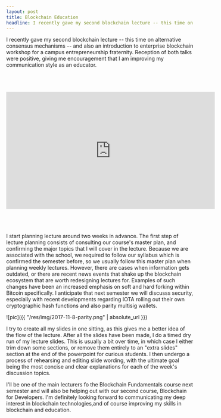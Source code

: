```yaml
---
layout: post
title: Blockchain Education
headline: I recently gave my second blockchain lecture -- this time on alternative consensus mechanisms -- and also an introduction to enterprise blockchain workshop for a campus entrepreneurship fraternity.
---
```


I recently gave my second blockchain lecture -- this time on alternative consensus mechanisms -- and also an introduction to enterprise blockchain workshop for a campus entrepreneurship fraternity. Reception of both talks were positive, giving me encouragement that I am improving my communication style as an educator.


<div style="display: table; margin: 0 auto; padding-top: 50px; padding-bottom: 50px">
    <iframe width="560" height="315" src="https://www.youtube.com/embed/6VV1HjVJxiI" frameborder="0" allowfullscreen></iframe>
</div>

I start planning lecture around two weeks in advance. The first step of lecture planning consists of consulting our course's master plan, and confirming the major topics that I will cover in the lecture. Because we are associated with the school, we required to follow our syllabus which is confirmed the semester before, so we usually follow this master plan when planning weekly lectures. However, there are cases when information gets outdated, or there are recent news events that shake up the blockchain ecosystem that are worth redesigning lectures for. Examples of such changes have been an increased emphasis on soft and hard forking within Bitcoin specifically. I anticipate that next semester we will discusss security, especially with recent developments regarding IOTA rolling out their own cryptographic hash functions and also parity multisig wallets.

![pic]({{ "/res/img/2017-11-8-parity.png" | absolute_url }})


I try to create all my slides in one sitting, as this gives me a better idea of the flow of the lecture. After all the slides have been made, I do a timed dry run of my lecture slides. This is usually a bit over time, in which case I either trim down some sections, or remove them entirely to an "extra slides" section at the end of the powerpoint for curious students. I then undergo a process of rehearsing and editing slide wording, with the ultimate goal being the most concise and clear explanations for each of the week's discussion topics.

I'll be one of the main lecturers fo the Blockchain Fundamentals course next semester and will also be helping out with our second course, Blockchain for Developers. I'm definitely looking forward to communicating my deep interest in blockchain technologies,and of course improving my skills in blockchain and education.